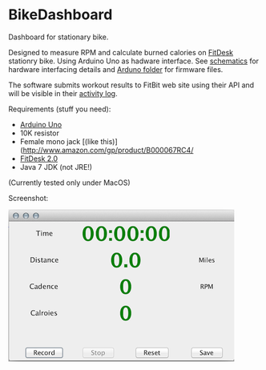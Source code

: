 BikeDashboard
=============

Dashboard for stationary bike.

Designed to measure RPM and calculate burned calories on [FitDesk](fitdesk.jpg) stationry bike.
Using Arduino Uno as hadware interface. See [schematics](schematics.jpeg) for hardware interfacing details and [Arduno folder](Arduino/monitor_pin/) for firmware files.

The software submits workout results to FitBit web site using their API and will be visible in their [activity log](https://www.fitbit.com/activities).

Requirements (stuff you need):

  * [Arduino Uno](http://arduino.cc/en/Main/ArduinoBoardUno)
  * 10K resistor
  * Female mono jack [(like this)](http://www.amazon.com/gp/product/B000067RC4/
  * [FitDesk 2.0](http://fitdesk.net/)
  * Java 7 JDK (not JRE!)

(Currently tested only under MacOS)

Screenshot:

![Screenshot](/screenshot.png)
